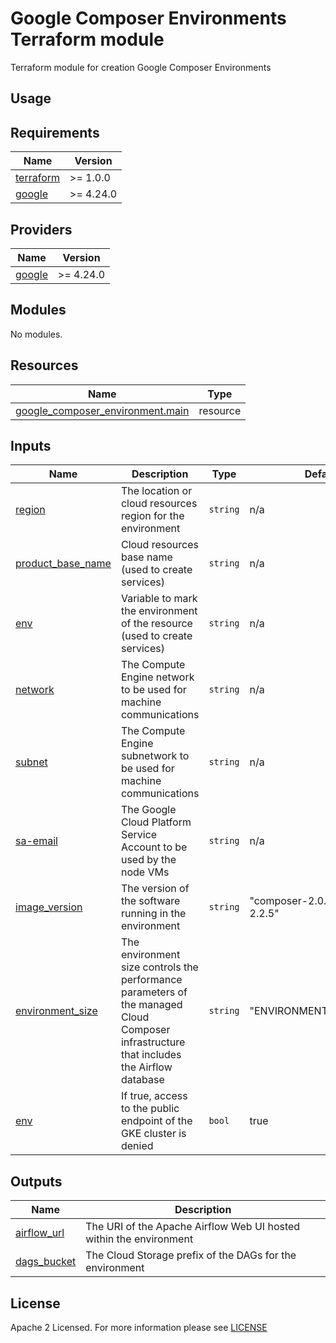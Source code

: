 # Google Composer Environments Terraform module
Terraform module for creation Google Composer Environments

## Usage

<!-- BEGIN_TF_DOCS -->
## Requirements

| Name                                                                      | Version   |
| ------------------------------------------------------------------------- | --------- |
| <a name="requirement_terraform"></a> [terraform](#requirement\_terraform) | >= 1.0.0  |
| <a name="requirement_google"></a> [google](#requirement\_google)          | >= 4.24.0 |

## Providers

| Name                                                             | Version   |
| ---------------------------------------------------------------- | --------- |
| <a name="requirement_google"></a> [google](#requirement\_google) | >= 4.24.0 |

## Modules

No modules.

## Resources

| Name                                                                                                                                    | Type     |
| --------------------------------------------------------------------------------------------------------------------------------------- | -------- |
| [google_composer_environment.main](https://registry.terraform.io/providers/hashicorp/google/latest/docs/resources/composer_environment) | resource |

## Inputs

| Name                                                                                      | Description                                                                                                                              | Type     | Default                         | Required |
| ----------------------------------------------------------------------------------------- | ---------------------------------------------------------------------------------------------------------------------------------------- | -------- | ------------------------------- | :------: |
| <a name="input_region"></a> [region](#input\_region)                                      | The location or cloud resources region for the environment                                                                               | `string` | n/a                             |   yes    |
| <a name="input_product_base_name"></a> [product\_base\_name](#input\_product\_base\_name) | Cloud resources base name (used to create services)                                                                                      | `string` | n/a                             |   yes    |
| <a name="input_env"></a> [env](#input\_env)                                               | Variable to mark the environment of the resource (used to create services)                                                               | `string` | n/a                             |   yes    |
| <a name="input_network"></a> [network](#input\_network)                                   | The Compute Engine network to be used for machine communications                                                                         | `string` | n/a                             |   yes    |
| <a name="input_subnet"></a> [subnet](#input\_subnet)                                      | The Compute Engine subnetwork to be used for machine communications                                                                      | `string` | n/a                             |   yes    |
| <a name="input_sa-email"></a> [sa-email](#input\_sa-email)                                | The Google Cloud Platform Service Account to be used by the node VMs                                                                     | `string` | n/a                             |   yes    |
| <a name="input_image_version"></a> [image\_version](#input\_image\_version)               | The version of the software running in the environment                                                                                   | `string` | "composer-2.0.22-airflow-2.2.5" |    no    |
| <a name="input_environment_size"></a> [environment\_size](#input\_environment\_size)      | The environment size controls the performance parameters of the managed Cloud Composer infrastructure that includes the Airflow database | `string` | "ENVIRONMENT_SIZE_SMALL"        |    no    |
| <a name="input_env"></a> [env](#input\_env)                                               | If true, access to the public endpoint of the GKE cluster is denied                                                                      | `bool`   | true                            |    no    |

## Outputs

| Name                                                                    | Description                                                        |
| ----------------------------------------------------------------------- | ------------------------------------------------------------------ |
| <a name="output_airflow_url"></a> [airflow\_url](#output\_airflow\_url) | The URI of the Apache Airflow Web UI hosted within the environment |
| <a name="output_dags_bucket"></a> [dags\_bucket](#output\_dags\_bucket) | The Cloud Storage prefix of the DAGs for the environment           |
<!-- END_TF_DOCS -->

## License

Apache 2 Licensed. For more information please see [LICENSE](https://github.com/data-platform-hq/terraform-google-composer-env/blob/main/LICENSE)




